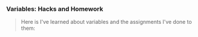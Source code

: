 ### Variables: Hacks and Homework
> Here is I've learned about variables and the assignments I've done to them:


